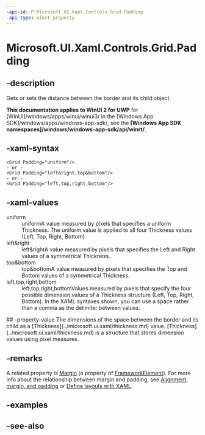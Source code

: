 ```yaml
---
-api-id: P:Microsoft.UI.Xaml.Controls.Grid.Padding
-api-type: winrt property
---
```


<!-- Property syntax
public Windows.UI.Xaml.Thickness Padding { get;  set; }
-->

# Microsoft.UI.Xaml.Controls.Grid.Padding

## -description
Gets or sets the distance between the border and its child object.

**This documentation applies to WinUI 2 for UWP** for [WinUI]/windows/apps/winui/winui3/ in the [Windows App SDK]/windows/apps/windows-app-sdk/, see the **[Windows App SDK namespaces]/windows/windows-app-sdk/api/winrt/**.

## -xaml-syntax
```xaml
<Grid Padding="uniform"/>
- or -
<Grid Padding="left&right,top&bottom"/>
- or -
<Grid Padding="left,top,right,bottom"/>

```


## -xaml-values
<dl><dt>uniform</dt><dd>uniformA value measured by pixels that specifies a uniform Thickness. The uniform value is applied to all four Thickness values (Left, Top, Right, Bottom).</dd>
<dt>left&amp;right</dt><dd>left&amp;rightA value measured by pixels that specifies the Left and Right values of a symmetrical Thickness.</dd>
<dt>top&amp;bottom</dt><dd>top&amp;bottomA value measured by pixels that specifies the Top and Bottom values of a symmetrical Thickness.</dd>
<dt>left,top,right,bottom</dt><dd>left,top,right,bottomValues measured by pixels that specify the four possible dimension values of a Thickness structure (Left, Top, Right, Bottom). In the XAML syntaxes shown, you can use a space rather than a comma as the delimiter between values.</dd>
</dl>
## -property-value
The dimensions of the space between the border and its child as a [Thickness](../microsoft.ui.xaml/thickness.md) value. [Thickness](../microsoft.ui.xaml/thickness.md) is a structure that stores dimension values using pixel measures.

## -remarks
A related property is [Margin](../microsoft.ui.xaml/frameworkelement_margin.md) (a property of [FrameworkElement](../microsoft.ui.xaml/frameworkelement.md)). For more info about the relationship between margin and padding, see [Alignment, margin, and padding](/windows/uwp/layout/alignment-margin-padding) or [Define layouts with XAML](/windows/uwp/layout/layouts-with-xaml).

## -examples

## -see-also
